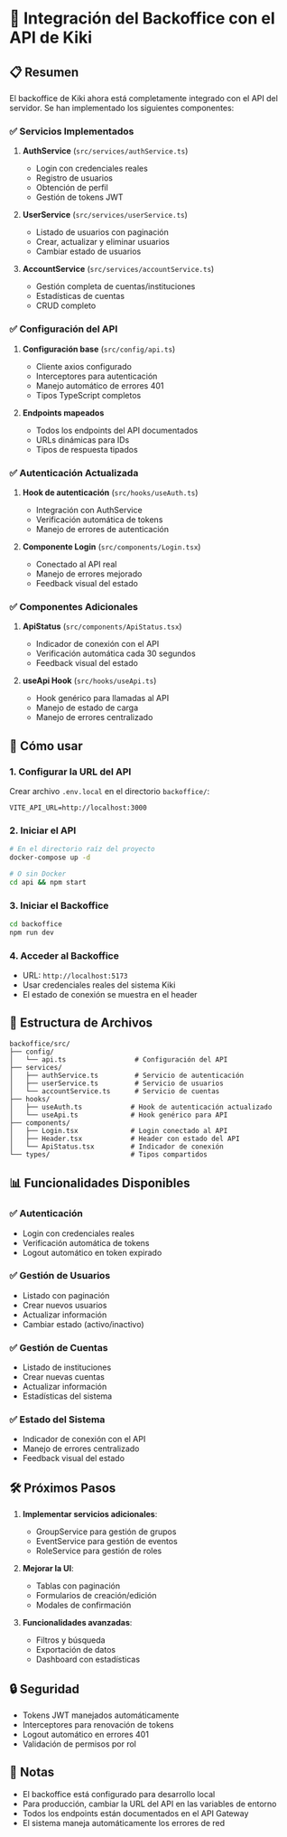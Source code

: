 # 🔗 Integración del Backoffice con el API de Kiki

## 📋 Resumen

El backoffice de Kiki ahora está completamente integrado con el API del servidor. Se han implementado los siguientes componentes:

### ✅ Servicios Implementados

1. **AuthService** (`src/services/authService.ts`)
   - Login con credenciales reales
   - Registro de usuarios
   - Obtención de perfil
   - Gestión de tokens JWT

2. **UserService** (`src/services/userService.ts`)
   - Listado de usuarios con paginación
   - Crear, actualizar y eliminar usuarios
   - Cambiar estado de usuarios

3. **AccountService** (`src/services/accountService.ts`)
   - Gestión completa de cuentas/instituciones
   - Estadísticas de cuentas
   - CRUD completo

### ✅ Configuración del API

1. **Configuración base** (`src/config/api.ts`)
   - Cliente axios configurado
   - Interceptores para autenticación
   - Manejo automático de errores 401
   - Tipos TypeScript completos

2. **Endpoints mapeados**
   - Todos los endpoints del API documentados
   - URLs dinámicas para IDs
   - Tipos de respuesta tipados

### ✅ Autenticación Actualizada

1. **Hook de autenticación** (`src/hooks/useAuth.ts`)
   - Integración con AuthService
   - Verificación automática de tokens
   - Manejo de errores de autenticación

2. **Componente Login** (`src/components/Login.tsx`)
   - Conectado al API real
   - Manejo de errores mejorado
   - Feedback visual del estado

### ✅ Componentes Adicionales

1. **ApiStatus** (`src/components/ApiStatus.tsx`)
   - Indicador de conexión con el API
   - Verificación automática cada 30 segundos
   - Feedback visual del estado

2. **useApi Hook** (`src/hooks/useApi.ts`)
   - Hook genérico para llamadas al API
   - Manejo de estado de carga
   - Manejo de errores centralizado

## 🚀 Cómo usar

### 1. Configurar la URL del API

Crear archivo `.env.local` en el directorio `backoffice/`:

```env
VITE_API_URL=http://localhost:3000
```

### 2. Iniciar el API

```bash
# En el directorio raíz del proyecto
docker-compose up -d

# O sin Docker
cd api && npm start
```

### 3. Iniciar el Backoffice

```bash
cd backoffice
npm run dev
```

### 4. Acceder al Backoffice

- URL: `http://localhost:5173`
- Usar credenciales reales del sistema Kiki
- El estado de conexión se muestra en el header

## 🔧 Estructura de Archivos

```
backoffice/src/
├── config/
│   └── api.ts                 # Configuración del API
├── services/
│   ├── authService.ts         # Servicio de autenticación
│   ├── userService.ts         # Servicio de usuarios
│   └── accountService.ts      # Servicio de cuentas
├── hooks/
│   ├── useAuth.ts            # Hook de autenticación actualizado
│   └── useApi.ts             # Hook genérico para API
├── components/
│   ├── Login.tsx             # Login conectado al API
│   ├── Header.tsx            # Header con estado del API
│   └── ApiStatus.tsx         # Indicador de conexión
└── types/                    # Tipos compartidos
```

## 📊 Funcionalidades Disponibles

### ✅ Autenticación
- Login con credenciales reales
- Verificación automática de tokens
- Logout automático en token expirado

### ✅ Gestión de Usuarios
- Listado con paginación
- Crear nuevos usuarios
- Actualizar información
- Cambiar estado (activo/inactivo)

### ✅ Gestión de Cuentas
- Listado de instituciones
- Crear nuevas cuentas
- Actualizar información
- Estadísticas del sistema

### ✅ Estado del Sistema
- Indicador de conexión con el API
- Manejo de errores centralizado
- Feedback visual del estado

## 🛠️ Próximos Pasos

1. **Implementar servicios adicionales**:
   - GroupService para gestión de grupos
   - EventService para gestión de eventos
   - RoleService para gestión de roles

2. **Mejorar la UI**:
   - Tablas con paginación
   - Formularios de creación/edición
   - Modales de confirmación

3. **Funcionalidades avanzadas**:
   - Filtros y búsqueda
   - Exportación de datos
   - Dashboard con estadísticas

## 🔒 Seguridad

- Tokens JWT manejados automáticamente
- Interceptores para renovación de tokens
- Logout automático en errores 401
- Validación de permisos por rol

## 📝 Notas

- El backoffice está configurado para desarrollo local
- Para producción, cambiar la URL del API en las variables de entorno
- Todos los endpoints están documentados en el API Gateway
- El sistema maneja automáticamente los errores de red 